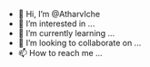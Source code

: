 - 👋 Hi, I’m @AtharvIche
- 👀 I’m interested in ...
- 🌱 I’m currently learning ...
- 💞️ I’m looking to collaborate on ...
- 📫 How to reach me ...

<!---
AtharvIche/AtharvIche is a ✨ special ✨ repository because its `README.md` (this file) appears on your GitHub profile.
You can click the Preview link to take a look at your changes.
--->
